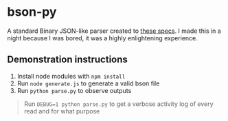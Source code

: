 # bson-py

A standard Binary JSON-like parser created to [these specs](https://bsonspec.org/spec.html). I made this in a night because I was bored, it was a highly enlightening experience.

## Demonstration instructions

1. Install node modules with `npm install`
2. Run `node generate.js` to generate a valid bson file
3. Run `python parse.py` to observe outputs

> Run `DEBUG=1 python parse.py` to get a verbose activity log of every read and for what purpose
